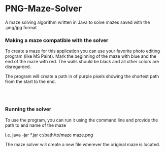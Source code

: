# PNG-Maze-Solver
A maze solving algorithm written in Java to solve mazes saved with the .png/jpg format


### Making a maze compatible with the solver

To create a maze for this application you can use your favorite photo editing program (like MS Paint). Mark the beginning of the maze with blue and the end of the maze with red. The walls should be black and all other colors are disregarded.

The program will create a path in of purple pixels showing the shortest path from the start to the end.

<br>
</br>

### Running the solver

<p>To use the program, you can run it using the command line and provide the path to and name of the maze</p>
<p>i.e. java -jar *.jar c:/path/to/maze maze.png</p>

The maze solver will create a new file wherever the original maze is located.
